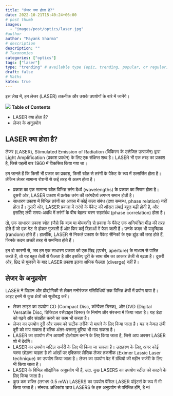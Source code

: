 ```yaml
---
title: "लेजर क्या होता है?"
date: 2022-10-21T15:40:24+06:00
# post thumb
images:
  - "images/post/optics/laser.jpg"
#author
author: "Mayank Sharma"
# description
description: ""
# Taxonomies
categories: ["optics"]
tags: ["laser"]
type: "trending" # available type (epic, trending, popular, or regular)
draft: false
# Maths
katex: true
---
```


इस लेख में, हम लेजर (LASER) तकनीक और उसके उपयोगों के बारे में जानेंगे।

<div class="toc-mak">
<img src="../../../images/pencil.png">
<b>Table of Contents</b>
<ul>
<li>LASER क्या होता है?</li>
<li>लेजर के अनुप्रयोग</li>
</ul>
</div>

## LASER क्या होता है?

लेजर (LASER), Stimulated Emission of Radiation (विकिरण के उत्तेजित उत्सर्जन) द्वारा Light Amplification (प्रकाश प्रवर्धन) के लिए एक संक्षिप्त शब्द है। LASER भी एक तरह का प्रकाश है, जिसे पहली बार 1960 में विकसित किया गया था।

हम जानते हैं कि किसी भी प्रकार का प्रकाश, किसी स्रोत से तरंगों के पैकेट के रूप में उत्सर्जित होता है। लेकिन लेजर सामान्य रोशनी से कई तरह से अलग होता है।
* प्रकाश का एक सामान्य स्रोत विभिन्न तरंग दैर्ध्य (wavelengths) के प्रकाश का मिश्रण होता है। दूसरी ओर, LASER प्रकाश में प्रत्येक तरंग की तरंगदैर्घ्य लगभग समान होती है।
* साधारण प्रकाश में विभिन्न तरंगों का आपस में कोई कला संबंध (दशा सम्बन्ध, phase relation) नहीं होता है। दूसरी ओर, LASER प्रकाश में तरंगों के पैकेट की औसत लंबाई बहुत बड़ी होती है, और इसलिए लंबी समय-अवधि में तरंगों के बीच बेहतर चरण सहसंबंध (phase correlation) होता है।

तो, एक साधारण प्रकाश स्रोत (जैसे कि बल्ब या मोमबत्ती) से प्रकाश के पैकेट एक अनियंत्रित भीड़ की तरह होते हैं जो एक गेट से होकर गुजरती हैं और फिर कई दिशाओं में फैल जाती हैं। उनके कदम भी यादृच्छिक (random) होते हैं। हालाँकि, LASER से निकले प्रकाश के पैकेट सैनिकों के एक झुंड की तरह होते हैं, जिनके कदम अच्छी तरह से समन्वित होते हैं।

इन दो कारणों से, जब हम एक साधारण प्रकाश को एक छिद्र (एपर्चर, aperture) के माध्यम से पारित करते हैं, तो यह बहुत तेज़ी से फैलता है और इसलिए दूरी के साथ बीम का आकार तेजी से बढ़ता है। दूसरी ओर, छिद्र से गुजरने के बाद LASER प्रकाश इतना अधिक फैलता (diverge) नहीं है।


## लेजर के अनुप्रयोग

LASER ने विज्ञान और प्रौद्योगिकी से लेकर मनोरंजक गतिविधियों तक विभिन्न क्षेत्रों में प्रयोग पाया है। आइए इनमें से कुछ क्षेत्रों को सूचीबद्ध करें।
* लेजर लाइट का उपयोग CD (Compact Disc, कॉम्पैक्ट डिस्क), और DVD (Digital Versatile Disc, डिजिटल वर्सेटाइल डिस्क) के निर्माण और संरचना में किया जाता है। यह डेटा को पढ़ने और संग्रहीत करने का काम भी करता है।
* लेजर का उपयोग दूरी और समय को सटीक तरीके से मापने के लिए किया जाता है। यह न केवल लंबी दूरी को माप सकता है बल्कि अंतर-परमाणु दूरियां भी माप सकता है।
* LASER का उपयोग तीन आयामी होलोग्राम बनाने के लिए किया जाता है, जिसे आप अक्सर LASER शो में देखेंगे।
* LASER का उपयोग जटिल सर्जरी के लिए भी किया जा सकता है। उदाहरण के लिए, अगर कोई चश्मा छोड़ना चाहता है तो आंखों पर एक्ज़िमर लेसिक लेजर तकनीक (Eximer Lassic Laser technique) का उपयोग किया जाता है। लेजर का उपयोग पेट में ग्रंथियों की महीन सर्जरी के लिए भी किया जाता है।
* LASER के विभिन्न औद्योगिक अनुप्रयोग भी हैं, उदा. कुछ LASERS का उपयोग स्टील को काटने के लिए किया जाता है।
* कुछ कम शक्ति (लगभग 0.5 mW) LASERS का उपयोग पेंसिल LASER पॉइंटर्स के रूप में भी किया जाता है। संभवतः अधिकांश छात्र LASERS के इस अनुप्रयोग से परिचित होंगे, है न!
